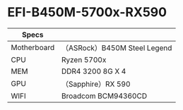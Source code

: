 # EFI-B450M-5700x-RX590

| Specs ||
|---|----------------------------------|
| Motherboard  |（ASRock）B450M Steel Legend |
|CPU|Ryzen 5700x|
|MEM| DDR4 3200 8G X 4|
|GPU|（Sapphire）RX 590|
|WIFI|Broadcom BCM94360CD|